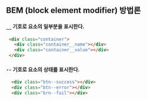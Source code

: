 ## BEM (block element modifier) 방법론

 #### `__` 기호로 요소의 일부분을 표시한다. 
 ```html
  <div class="container">
    <div class="container__name"></div>
    <div class="container__value"></div>
  </div>
```

#### `--` 기호로 요소의 상태를 표시한다.
```html
  <div class="btn--success"></div>
  <div class="btn--error"></div>
  <div class="brn--fail"></div>
```

